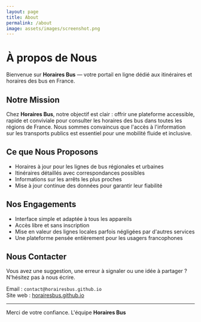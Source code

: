 ```yaml
---
layout: page
title: About
permalink: /about
image: assets/images/screenshot.png
---
```


# À propos de Nous

Bienvenue sur **Horaires Bus** — votre portail en ligne dédié aux itinéraires et horaires des bus en France.

## Notre Mission

Chez **Horaires Bus**, notre objectif est clair : offrir une plateforme accessible, rapide et conviviale pour consulter les horaires des bus dans toutes les régions de France. Nous sommes convaincus que l'accès à l'information sur les transports publics est essentiel pour une mobilité fluide et inclusive.

## Ce que Nous Proposons

- Horaires à jour pour les lignes de bus régionales et urbaines
- Itinéraires détaillés avec correspondances possibles
- Informations sur les arrêts les plus proches
- Mise à jour continue des données pour garantir leur fiabilité

## Nos Engagements

- Interface simple et adaptée à tous les appareils
- Accès libre et sans inscription
- Mise en valeur des lignes locales parfois négligées par d'autres services
- Une plateforme pensée entièrement pour les usagers francophones

## Nous Contacter

Vous avez une suggestion, une erreur à signaler ou une idée à partager ? N'hésitez pas à nous écrire.

Email : `contact@horairesbus.github.io`  
Site web : [horairesbus.github.io](https://horairesbus.github.io)

---

Merci de votre confiance. L'équipe **Horaires Bus**
